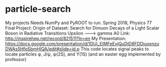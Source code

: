 # particle-search
My projects
Needs NumPy and PyROOT to run.
Spring 2018, Physics 77 Final Project:
Origin of Dataset: Search for Dimuon Decays of a Light Scalar Boson in Radiative Transitions Upsilon ---> gamma A0
Link: http://inspirehep.net/record/821511?ln=en
My Presentation: https://docs.google.com/presentation/d/1DUj_EIMFeEvjQuDjD8FDDiuoxnzuDWAs5HfqSbmHIQA/edit#slide=id.p
This code locates signal peaks to locate particles φ, J/ψ, ψ(2S), and Υ(1S) (and an easter egg implemented by professor)
